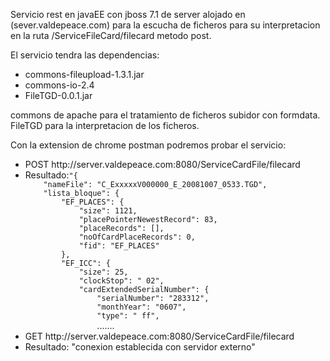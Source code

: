 Servicio rest en javaEE con jboss 7.1 de server alojado en (sever.valdepeace.com) para la escucha de ficheros para su interpretacion en la ruta /ServiceFileCard/filecard metodo post.

El servicio tendra las dependencias:
<ul>
  <li>commons-fileupload-1.3.1.jar</li>
  <li>commons-io-2.4</li>
  <li>FileTGD-0.0.1.jar</li>
</ul>

commons de apache para el tratamiento de ficheros subidor con formdata.
FileTGD para la interpretacion de los ficheros.

Con la extension de chrome postman podremos probar el servicio:
  <ul>
  <li>POST http://server.valdepeace.com:8080/ServiceCardFile/filecard </li>
  <li>Resultado:<code>"{
    "nameFile": "C_ExxxxxV000000_E_20081007_0533.TGD",
    "lista_bloque": {
        "EF_PLACES": {
            "size": 1121,
            "placePointerNewestRecord": 83,
            "placeRecords": [],
            "noOfCardPlaceRecords": 0,
            "fid": "EF_PLACES"
        },
        "EF_ICC": {
            "size": 25,
            "clockStop": " 02",
            "cardExtendedSerialNumber": {
                "serialNumber": "283312",
                "monthYear": "0607",
                "type": " ff",
                </code>.......
  <li>GET http://server.valdepeace.com:8080/ServiceCardFile/filecard</li>
  <li>Resultado: "conexion establecida con servidor externo"</li>
  </ul>
